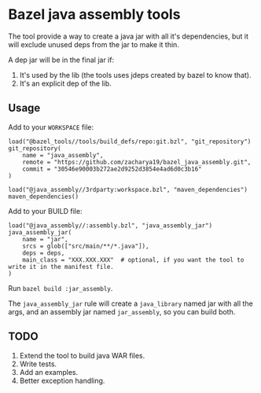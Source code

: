 # Bazel java assembly tools

The tool provide a way to create a java jar with all it's dependencies, but it will exclude unused deps from the jar to make it thin.

A dep jar will be in the final jar if:
1. It's used by the lib (the tools uses jdeps created by bazel to know that).
2. It's an explicit dep of the lib.

## Usage

Add to your `WORKSPACE` file:
```
load("@bazel_tools//tools/build_defs/repo:git.bzl", "git_repository")
git_repository(
    name = "java_assembly",
    remote = "https://github.com/zacharya19/bazel_java_assembly.git",
    commit = "30546e90003b272ae2d9252d3854e4ad6d0c3b16"
)

load("@java_assembly//3rdparty:workspace.bzl", "maven_dependencies")
maven_dependencies()
```

Add to your BUILD file:
```
load("@java_assembly//:assembly.bzl", "java_assembly_jar")
java_assembly_jar(
    name = "jar",
    srcs = glob(["src/main/**/*.java"]),
    deps = deps,
    main_class = "XXX.XXX.XXX"  # optional, if you want the tool to write it in the manifest file.
)
```

Run `bazel build :jar_assembly`.

The `java_assembly_jar` rule will create a `java_library` named jar with all the args, and an assembly jar named `jar_assembly`, so you can build both.

## TODO
1. Extend the tool to build java WAR files.
2. Write tests.
3. Add an examples.
4. Better exception handling.
